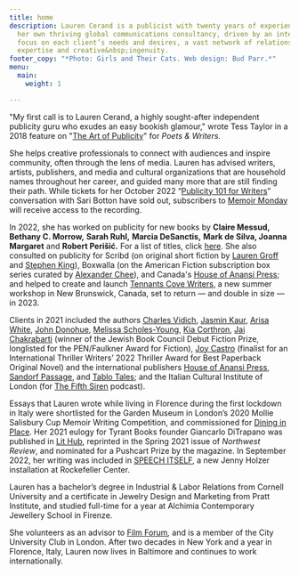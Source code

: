 ```yaml
---
title: home
description: Lauren Cerand is a publicist with twenty years of experience running
  her own thriving global communications consultancy, driven by an intensive personal
  focus on each client’s needs and desires, a vast network of relationships, and unparalleled
  expertise and creative&nbsp;ingenuity.
footer_copy: "*Photo: Girls and Their Cats. Web design: Bud Parr.*"
menu:
  main:
    weight: 1

---
```

"My first call is to Lauren Cerand, a highly sought-after independent publicity guru who exudes an easy bookish glamour," wrote Tess Taylor in a 2018 feature on "[The Art of Publicity](https://www.pw.org/content/the_art_of_publicity_how_indie_publicists_work_with_writers)" for _Poets & Writers._   
  
She helps creative professionals to connect with audiences and inspire community, often through the lens of media. Lauren has advised writers, artists, publishers, and media and cultural organizations that are household names throughout her career, and guided many more that are still finding their path. While tickets for her October 2022 “[Publicity 101 for Writers](https://www.brownpapertickets.com/event/5552810)” conversation with Sari Botton have sold out, subscribers to [Memoir Monday](https://memoirmonday.substack.com/) will receive access to the recording.  
  
In 2022, she has worked on publicity for new books by **Claire Messud, Bethany C. Morrow,** **Sarah Ruhl,** **Marcia DeSanctis,** **Mark de Silva, Joanna Margaret** and **Robert Perišić.** For a list of titles, click [here](https://bookshop.org/wishlists/e094075b339c3394bbf012065b34fefa9021ec8c). She also consulted on publicity for Scribd (on original short fiction by [Lauren Groff](https://www.oprahdaily.com/entertainment/books/a39716336/lauren-groff-junket-story/) and [Stephen King](https://www.usatoday.com/story/entertainment/books/2022/04/27/stephen-king-finn-exclusive-cover-reveal-scribd/9543384002/)), Boxwalla (on the American Fiction subscription box series curated by [Alexander Chee](https://www.latimes.com/entertainment-arts/books/story/2022-08-19/how-two-socal-immigrants-and-alexander-chee-are-reinventing-the-gift-box-for-books)), and Canada's [House of Anansi Press](https://houseofanansi.com/); and helped to create and launch [Tennants Cove Writers](https://www.tennantscovewriters.com/), a new summer workshop in New Brunswick, Canada, set to return — and double in size — in 2023.  
  
Clients in 2021 included the authors [Charles Vidich](https://www.germsatbaybook.com/), [Jasmin Kaur](https://www.jasminkaur.com/), [Arisa White](https://arisawhite.com/), [John Donohue](https://alltherestaurants.com/), [Melissa Scholes-Young](https://melissascholesyoung.com/), [Kia Corthron](http://www.kiacorthron-author.com/index.htm), [Jai Chakrabarti](http://jai-chakrabarti.squarespace.com/) (winner of the Jewish Book Council Debut Fiction Prize, longlisted for the PEN/Faulkner Award for Fiction), [Joy Castro](https://www.joycastro.com/) (finalist for an International Thriller Writers’ 2022 Thriller Award for Best Paperback Original Novel) and the international publishers [House of Anansi Press](https://houseofanansi.com/), [Sandorf Passage](https://sandorfpassage.org/), and [Tablo Tales](https://tablo.com/tablo-tales); and the Italian Cultural Institute of London (for [The Fifth Siren](https://www.thefifthsiren.com/) podcast).  
  
Essays that Lauren wrote while living in Florence during the first lockdown in Italy were shortlisted for the Garden Museum in London’s 2020 Mollie Salisbury Cup Memoir Writing Competition, and commissioned for [Dining in Place](https://dininginplace.com/essay/in-isolation-with-lauren-cerand/). Her 2021 eulogy for Tyrant Books founder Giancarlo DiTrapano was published in [Lit Hub](https://lithub.com/well-always-have-the-best-day-of-our-lives-remembering-giancarlo-ditrapano/), reprinted in the Spring 2021 issue of _Northwest Review_, and nominated for a Pushcart Prize by the magazine. In September 2022, her writing was included in [SPEECH ITSELF](https://pen.org/event/speech-itself-jenny-holzer-installation-at-rockefeller-center/), a new Jenny Holzer installation at Rockefeller Center.  
  
Lauren has a bachelor’s degree in Industrial & Labor Relations from Cornell University and a certificate in Jewelry Design and Marketing from Pratt Institute, and studied full-time for a year at Alchimia Contemporary Jewellery School in Firenze.  
  
She volunteers as an advisor to [Film Forum](https://filmforum.org/)_,_ and is a member of the City University Club in London. After two decades in New York and a year in Florence, Italy, Lauren now lives in Baltimore and continues to work internationally.